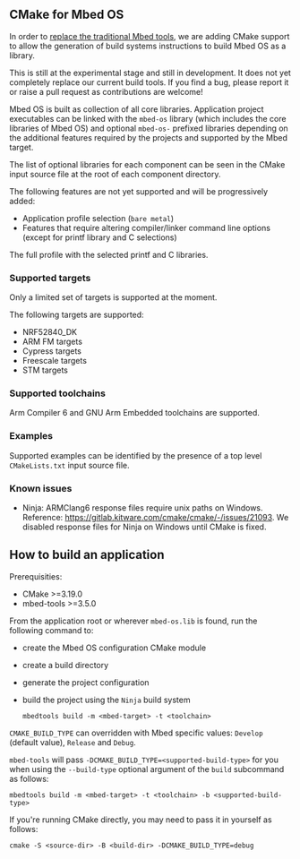 ## CMake for Mbed OS

In order to [replace the traditional Mbed tools](https://os.mbed.com/blog/entry/Introducing-the-new-Mbed-Tools/), we are adding CMake support to allow the generation of build systems instructions to build Mbed OS as a library.

This is still at the experimental stage and still in development. It does not yet completely replace our current build tools. If you find a bug, please report it or raise a pull request as contributions are welcome!

Mbed OS is built as collection of all core libraries. Application project executables can be linked with the `mbed-os` library (which includes the core libraries of Mbed OS) and optional `mbed-os-` prefixed libraries depending on the additional features required by the projects and supported by the Mbed target.

The list of optional libraries for each component can be seen in the CMake input source file at the root of each component directory.

The following features are not yet supported and will be progressively added:
* Application profile selection (`bare metal`)
* Features that require altering compiler/linker command line options (except for printf library and C selections)

The full profile with the selected printf and C libraries.

### Supported targets

Only a limited set of targets is supported at the moment.

The following targets are supported:
- NRF52840_DK
- ARM FM targets
- Cypress targets
- Freescale targets
- STM targets

### Supported toolchains

Arm Compiler 6 and GNU Arm Embedded toolchains are supported.

### Examples

Supported examples can be identified by the presence of a top level `CMakeLists.txt` input source file.

### Known issues

- Ninja: ARMClang6 response files require unix paths on Windows. Reference: https://gitlab.kitware.com/cmake/cmake/-/issues/21093. We disabled response files for Ninja on Windows until CMake is fixed.

## How to build an application

Prerequisities:
- CMake >=3.19.0
- mbed-tools >=3.5.0

From the application root or wherever `mbed-os.lib` is found, run the following command to:
 * create the Mbed OS configuration CMake module
 * create a build directory
 * generate the project configuration
 * build the project using the `Ninja` build system

    ```
    mbedtools build -m <mbed-target> -t <toolchain>
    ```

`CMAKE_BUILD_TYPE` can overridden with Mbed specific values: `Develop` (default value), `Release` and `Debug`.

`mbed-tools` will pass `-DCMAKE_BUILD_TYPE=<supported-build-type>` for you when using the `--build-type` optional argument of the `build` subcommand as follows: 

```
mbedtools build -m <mbed-target> -t <toolchain> -b <supported-build-type>
```

If you're running CMake directly, you may need to pass it in yourself as follows:
```
cmake -S <source-dir> -B <build-dir> -DCMAKE_BUILD_TYPE=debug
```
